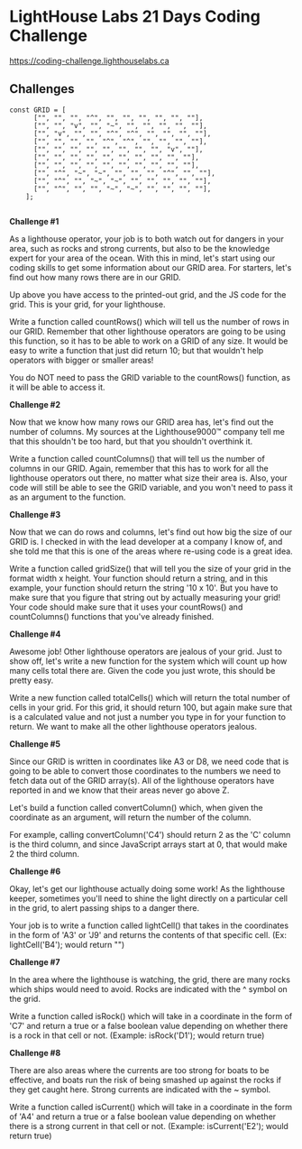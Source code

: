 # LightHouse Labs 21 Days Coding Challenge

https://coding-challenge.lighthouselabs.ca

## Challenges
```
const GRID = [
      ["", "", "", "^", "", "", "", "", "", ""],
      ["", "", "v", "", "~", "", "", "", "", ""],
      ["", "v", "", "", "^", "^", "", "", "", ""],
      ["", "", "", "", "^", "^", "", "", "", ""],
      ["", "", "", "", "", "", "", "", "v", ""],
      ["", "", "", "", "", "", "", "", "", ""],
      ["", "", "", "", "", "", "", "", "", ""],
      ["", "^", "~", "~", "", "", "", "^", "", ""],
      ["", "^", "", "~", "~", "", "", "", "", ""],
      ["", "^", "", "", "~", "~", "", "", "", ""],
    ];
  
```

**Challenge #1**

As a lighthouse operator, your job is to both watch out for dangers in your area, such as rocks and strong currents, but also to be the knowledge expert for your area of the ocean. With this in mind, let's start using our coding skills to get some information about our GRID area. For starters, let's find out how many rows there are in our GRID.

Up above you have access to the printed-out grid, and the JS code for the grid. This is your grid, for your lighthouse.

Write a function called countRows() which will tell us the number of rows in our GRID. Remember that other lighthouse operators are going to be using this function, so it has to be able to work on a GRID of any size. It would be easy to write a function that just did return 10; but that wouldn't help operators with bigger or smaller areas!

You do NOT need to pass the GRID variable to the countRows() function, as it will be able to access it.

**Challenge #2**

Now that we know how many rows our GRID area has, let's find out the number of columns. My sources at the Lighthouse9000™ company tell me that this shouldn't be too hard, but that you shouldn't overthink it.

Write a function called countColumns() that will tell us the number of columns in our GRID. Again, remember that this has to work for all the lighthouse operators out there, no matter what size their area is. Also, your code will still be able to see the GRID variable, and you won't need to pass it as an argument to the function.

**Challenge #3**

Now that we can do rows and columns, let's find out how big the size of our GRID is. I checked in with the lead developer at a company I know of, and she told me that this is one of the areas where re-using code is a great idea.

Write a function called gridSize() that will tell you the size of your grid in the format width x height. Your function should return a string, and in this example, your function should return the string '10 x 10'. But you have to make sure that you figure that string out by actually measuring your grid! Your code should make sure that it uses your countRows() and countColumns() functions that you've already finished.

**Challenge #4**

Awesome job! Other lighthouse operators are jealous of your grid. Just to show off, let's write a new function for the system which will count up how many cells total there are. Given the code you just wrote, this should be pretty easy.

Write a new function called totalCells() which will return the total number of cells in your grid. For this grid, it should return 100, but again make sure that is a calculated value and not just a number you type in for your function to return. We want to make all the other lighthouse operators jealous.

**Challenge #5**

Since our GRID is written in coordinates like A3 or D8, we need code that is going to be able to convert those coordinates to the numbers we need to fetch data out of the GRID array(s). All of the lighthouse operators have reported in and we know that their areas never go above Z.

Let's build a function called convertColumn() which, when given the coordinate as an argument, will return the number of the column.

For example, calling convertColumn('C4') should return 2 as the 'C' column is the third column, and since JavaScript arrays start at 0, that would make 2 the third column.

**Challenge #6**

Okay, let's get our lighthouse actually doing some work! As the lighthouse keeper, sometimes you'll need to shine the light directly on a particular cell in the grid, to alert passing ships to a danger there.

Your job is to write a function called lightCell() that takes in the coordinates in the form of 'A3' or 'J9' and returns the contents of that specific cell. (Ex: lightCell('B4'); would return "")

**Challenge #7**

In the area where the lighthouse is watching, the grid, there are many rocks which ships would need to avoid. Rocks are indicated with the ^ symbol on the grid.

Write a function called isRock() which will take in a coordinate in the form of 'C7' and return a true or a false boolean value depending on whether there is a rock in that cell or not. (Example: isRock('D1'); would return true)

**Challenge #8**

There are also areas where the currents are too strong for boats to be effective, and boats run the risk of being smashed up against the rocks if they get caught here. Strong currents are indicated with the ~ symbol.

Write a function called isCurrent() which will take in a coordinate in the form of 'A4' and return a true or a false boolean value depending on whether there is a strong current in that cell or not. (Example: isCurrent('E2'); would return true)

